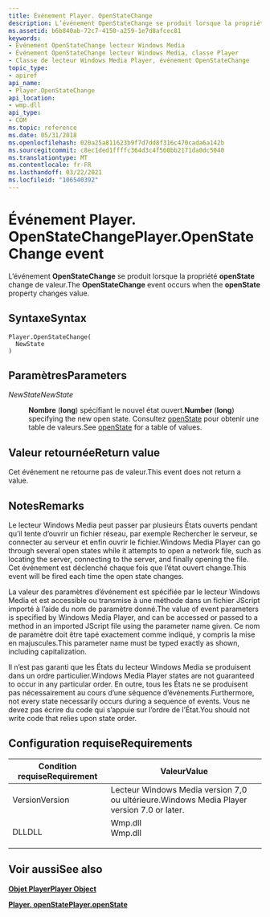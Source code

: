```yaml
---
title: Événement Player. OpenStateChange
description: L’événement OpenStateChange se produit lorsque la propriété openState change de valeur. | Événement Player. OpenStateChange
ms.assetid: b6b840ab-72c7-4150-a259-1e7d8afcec81
keywords:
- Événement OpenStateChange lecteur Windows Media
- Événement OpenStateChange lecteur Windows Media, classe Player
- Classe de lecteur Windows Media Player, événement OpenStateChange
topic_type:
- apiref
api_name:
- Player.OpenStateChange
api_location:
- wmp.dll
api_type:
- COM
ms.topic: reference
ms.date: 05/31/2018
ms.openlocfilehash: 020a25a811623b9f7d7dd8f316c470cada6a142b
ms.sourcegitcommit: c8ec1ded1ffffc364d3c4f560bb2171da0dc5040
ms.translationtype: MT
ms.contentlocale: fr-FR
ms.lasthandoff: 03/22/2021
ms.locfileid: "106540392"
---
```

# <a name="playeropenstatechange-event"></a><span data-ttu-id="14922-107">Événement Player. OpenStateChange</span><span class="sxs-lookup"><span data-stu-id="14922-107">Player.OpenStateChange event</span></span>

<span data-ttu-id="14922-108">L’événement **OpenStateChange** se produit lorsque la propriété **openState** change de valeur.</span><span class="sxs-lookup"><span data-stu-id="14922-108">The **OpenStateChange** event occurs when the **openState** property changes value.</span></span>

## <a name="syntax"></a><span data-ttu-id="14922-109">Syntaxe</span><span class="sxs-lookup"><span data-stu-id="14922-109">Syntax</span></span>


```JScript
Player.OpenStateChange(
  NewState
)
```



## <a name="parameters"></a><span data-ttu-id="14922-110">Paramètres</span><span class="sxs-lookup"><span data-stu-id="14922-110">Parameters</span></span>

<dl> <dt>

<span data-ttu-id="14922-111">*NewState*</span><span class="sxs-lookup"><span data-stu-id="14922-111">*NewState*</span></span> 
</dt> <dd>

<span data-ttu-id="14922-112">**Nombre** (**long**) spécifiant le nouvel état ouvert.</span><span class="sxs-lookup"><span data-stu-id="14922-112">**Number** (**long**) specifying the new open state.</span></span> <span data-ttu-id="14922-113">Consultez [openState](player-openstate.md) pour obtenir une table de valeurs.</span><span class="sxs-lookup"><span data-stu-id="14922-113">See [openState](player-openstate.md) for a table of values.</span></span>

</dd> </dl>

## <a name="return-value"></a><span data-ttu-id="14922-114">Valeur retournée</span><span class="sxs-lookup"><span data-stu-id="14922-114">Return value</span></span>

<span data-ttu-id="14922-115">Cet événement ne retourne pas de valeur.</span><span class="sxs-lookup"><span data-stu-id="14922-115">This event does not return a value.</span></span>

## <a name="remarks"></a><span data-ttu-id="14922-116">Notes</span><span class="sxs-lookup"><span data-stu-id="14922-116">Remarks</span></span>

<span data-ttu-id="14922-117">Le lecteur Windows Media peut passer par plusieurs États ouverts pendant qu’il tente d’ouvrir un fichier réseau, par exemple Rechercher le serveur, se connecter au serveur et enfin ouvrir le fichier.</span><span class="sxs-lookup"><span data-stu-id="14922-117">Windows Media Player can go through several open states while it attempts to open a network file, such as locating the server, connecting to the server, and finally opening the file.</span></span> <span data-ttu-id="14922-118">Cet événement est déclenché chaque fois que l’état ouvert change.</span><span class="sxs-lookup"><span data-stu-id="14922-118">This event will be fired each time the open state changes.</span></span>

<span data-ttu-id="14922-119">La valeur des paramètres d’événement est spécifiée par le lecteur Windows Media et est accessible ou transmise à une méthode dans un fichier JScript importé à l’aide du nom de paramètre donné.</span><span class="sxs-lookup"><span data-stu-id="14922-119">The value of event parameters is specified by Windows Media Player, and can be accessed or passed to a method in an imported JScript file using the parameter name given.</span></span> <span data-ttu-id="14922-120">Ce nom de paramètre doit être tapé exactement comme indiqué, y compris la mise en majuscules.</span><span class="sxs-lookup"><span data-stu-id="14922-120">This parameter name must be typed exactly as shown, including capitalization.</span></span>

<span data-ttu-id="14922-121">Il n’est pas garanti que les États du lecteur Windows Media se produisent dans un ordre particulier.</span><span class="sxs-lookup"><span data-stu-id="14922-121">Windows Media Player states are not guaranteed to occur in any particular order.</span></span> <span data-ttu-id="14922-122">En outre, tous les États ne se produisent pas nécessairement au cours d’une séquence d’événements.</span><span class="sxs-lookup"><span data-stu-id="14922-122">Furthermore, not every state necessarily occurs during a sequence of events.</span></span> <span data-ttu-id="14922-123">Vous ne devez pas écrire du code qui s’appuie sur l’ordre de l’État.</span><span class="sxs-lookup"><span data-stu-id="14922-123">You should not write code that relies upon state order.</span></span>

## <a name="requirements"></a><span data-ttu-id="14922-124">Configuration requise</span><span class="sxs-lookup"><span data-stu-id="14922-124">Requirements</span></span>



| <span data-ttu-id="14922-125">Condition requise</span><span class="sxs-lookup"><span data-stu-id="14922-125">Requirement</span></span> | <span data-ttu-id="14922-126">Valeur</span><span class="sxs-lookup"><span data-stu-id="14922-126">Value</span></span> |
|--------------------|------------------------------------------------------------------------------------|
| <span data-ttu-id="14922-127">Version</span><span class="sxs-lookup"><span data-stu-id="14922-127">Version</span></span><br/> | <span data-ttu-id="14922-128">Lecteur Windows Media version 7,0 ou ultérieure.</span><span class="sxs-lookup"><span data-stu-id="14922-128">Windows Media Player version 7.0 or later.</span></span><br/>                              |
| <span data-ttu-id="14922-129">DLL</span><span class="sxs-lookup"><span data-stu-id="14922-129">DLL</span></span><br/>     | <dl> <span data-ttu-id="14922-130"><dt>Wmp.dll</dt></span><span class="sxs-lookup"><span data-stu-id="14922-130"><dt>Wmp.dll</dt></span></span> </dl> |



## <a name="see-also"></a><span data-ttu-id="14922-131">Voir aussi</span><span class="sxs-lookup"><span data-stu-id="14922-131">See also</span></span>

<dl> <dt>

[<span data-ttu-id="14922-132">**Objet Player**</span><span class="sxs-lookup"><span data-stu-id="14922-132">**Player Object**</span></span>](player-object.md)
</dt> <dt>

[<span data-ttu-id="14922-133">**Player. openState**</span><span class="sxs-lookup"><span data-stu-id="14922-133">**Player.openState**</span></span>](player-openstate.md)
</dt> </dl>

 

 





